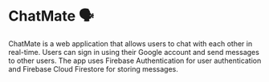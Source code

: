 # ChatMate :speaking_head:

ChatMate is a web application that allows users to chat with each other in real-time. Users can sign in using their Google account and send messages to other users. The app uses Firebase Authentication for user authentication and Firebase Cloud Firestore for storing messages.
